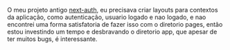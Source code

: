 O meu projeto antigo [next-auth](https://github.com/vitormarkis/next-auth), eu precisava criar layouts para contextos da aplicação, como autenticação, usuario logado e nao logado, e nao encontrei uma forma satisfatoria de fazer isso com o diretorio pages, então estou investindo um tempo e desbravando o diretorio app, que apesar de ter muitos bugs, é interessante.
